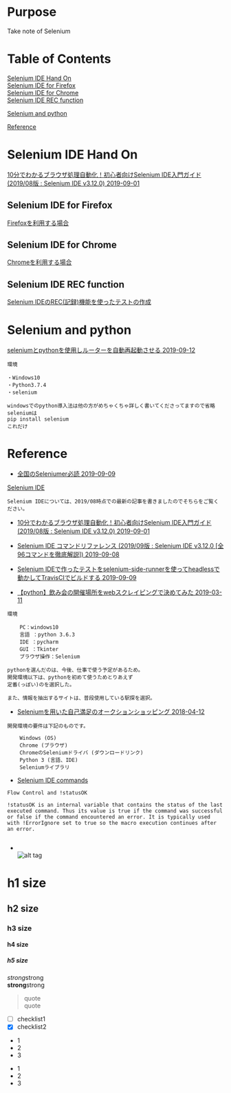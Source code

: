 # Purpose  
Take note of Selenium

# Table of Contents
[Selenium IDE Hand On](#selenium-ide-hand-on)  
[Selenium IDE for Firefox](#selenium-ide-for-firefox)  
[Selenium IDE for Chrome](#selenium-ide-for-chrome)  
[Selenium IDE REC function](#selenium-ide-rec-function)  

[Selenium and python](#selenium-and-python)  

[Reference](#reference) 

# Selenium IDE Hand On  
[10分でわかるブラウザ処理自動化！初心者向けSelenium IDE入門ガイド (2019/08版 : Selenium IDE v3.12.0)  2019-09-01](https://qiita.com/oh_rusty_nail/items/5b584c95e01759c00869)  

## Selenium IDE for Firefox  
[Firefoxを利用する場合](https://qiita.com/oh_rusty_nail/items/5b584c95e01759c00869#firefox%E3%82%92%E5%88%A9%E7%94%A8%E3%81%99%E3%82%8B%E5%A0%B4%E5%90%88)  

## Selenium IDE for Chrome  
[Chromeを利用する場合](https://qiita.com/oh_rusty_nail/items/5b584c95e01759c00869#chrome%E3%82%92%E5%88%A9%E7%94%A8%E3%81%99%E3%82%8B%E5%A0%B4%E5%90%88)  

## Selenium IDE REC function  
[Selenium IDEのREC(記録)機能を使ったテストの作成](https://qiita.com/oh_rusty_nail/items/5b584c95e01759c00869#selenium-ide%E3%81%AErec%E8%A8%98%E9%8C%B2%E6%A9%9F%E8%83%BD%E3%82%92%E4%BD%BF%E3%81%A3%E3%81%9F%E3%83%86%E3%82%B9%E3%83%88%E3%81%AE%E4%BD%9C%E6%88%90)  

# Selenium and python  
[seleniumとpythonを使用しルーターを自動再起動させる 2019-09-12](https://qiita.com/yosida/items/2059bf9326da2259285c)   
```
環境

・Windows10
・Python3.7.4
・selenium

windowsでのpython導入法は他の方がめちゃくちゃ詳しく書いてくださってますので省略
seleniumは
pip install selenium
これだけ
```


# Reference
* [全国のSeleniumer必読 2019-09-09](https://qiita.com/oh_rusty_nail/items/b8ba525d31ea7c522856#jenkins)  

[Selenium IDE](https://qiita.com/oh_rusty_nail/items/b8ba525d31ea7c522856#selenium-ide)
```
Selenium IDEについては、2019/08時点での最新の記事を書きましたのでそちらをご覧ください。
```
* [10分でわかるブラウザ処理自動化！初心者向けSelenium IDE入門ガイド (2019/08版 : Selenium IDE v3.12.0)  2019-09-01](https://qiita.com/oh_rusty_nail/items/5b584c95e01759c00869)  
* [Selenium IDE コマンドリファレンス (2019/09版 : Selenium IDE v3.12.0 [全96コマンドを徹底解説])  2019-09-08](https://qiita.com/oh_rusty_nail/items/77782973b4152992017b)  
* [Selenium IDEで作ったテストをselenium-side-runnerを使ってheadlessで動かしてTravisCIでビルドする 2019-09-09](https://qiita.com/oh_rusty_nail/items/3844f10e2dd83e9e2f27)  

* [【python】飲み会の開催場所をwebスクレイピングで決めてみた 2019-03-11](https://qiita.com/Fuminori_Souma/items/52deb61146407acdce59)  
```
環境

    PC：windows10
    言語 ：python 3.6.3
    IDE ：pycharm
    GUI ：Tkinter
    ブラウザ操作：Selenium

pythonを選んだのは、今後、仕事で使う予定があるため。
開発環境以下は、pythonを初めて使うためとりあえず
定番(っぽい)のを選択した。

また、情報を抽出するサイトは、普段使用している駅探を選択。
```

* [Seleniumを用いた自己満足のオークションショッピング 2018-04-12](https://qiita.com/qchin/items/08d07b7a0cba6d3a7353)  
```
開発環境の要件は下記のものです。

    Windows (OS)
    Chrome (ブラウザ)
    ChromeのSeleniumドライバ (ダウンロードリンク)
    Python 3 (言語、IDE)
    Seleniumライブラリ
```
* [Selenium IDE commands ](https://ui.vision/docs/selenium-ide)  
```
Flow Control and !statusOK

!statusOK is an internal variable that contains the status of the last executed command. Thus its value is true if the command was successful or false if the command encountered an error. It is typically used with !ErrorIgnore set to true so the macro execution continues after an error. 
```


```
```
* []()  
![alt tag]()  

# h1 size

## h2 size

### h3 size

#### h4 size

##### h5 size

*strong*strong  
**strong**strong  

> quote  
> quote

- [ ] checklist1
- [x] checklist2

* 1
* 2
* 3

- 1
- 2
- 3